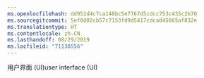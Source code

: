 ```yaml
---
ms.openlocfilehash: dd951d4c7ca140bc5e7767d5cdcc753c435c2b70
ms.sourcegitcommit: 5ef0d02cb57c7153fd9d5417cdcad45665af832e
ms.translationtype: HT
ms.contentlocale: zh-CN
ms.lasthandoff: 08/29/2019
ms.locfileid: "71138556"
---
```

<span data-ttu-id="eb119-101">用户界面 (UI)</span><span class="sxs-lookup"><span data-stu-id="eb119-101">user interface (UI)</span></span>